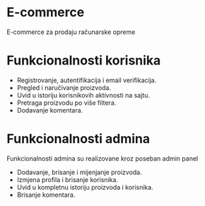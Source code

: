 # E-commerce
E-commerce za prodaju računarske opreme

# Funkcionalnosti korisnika
<ul>
<li>Registrovanje, autentifikacija i email verifikacija.</li>
<li>Pregled i naručivanje proizvoda.</li>
<li>Uvid u istoriju korisnikovih aktivnosti na sajtu.</li>
<li>Pretraga proizvodu po više filtera.</li>
<li>Dodavanje komentara.</li>
</ul>

# Funkcionalnosti admina
Funkcionalnosti admina su realizovane kroz poseban admin panel
<ul>
<li> Dodavanje, brisanje i mijenjanje proizvoda. </li>
<li>Izmjena profila i brisanje korisnika.</li>
<li>Uvid u kompletnu istoriju proizvoda i korisnika.</li>
<li>Brisanje komentara. </li>
</ul>
